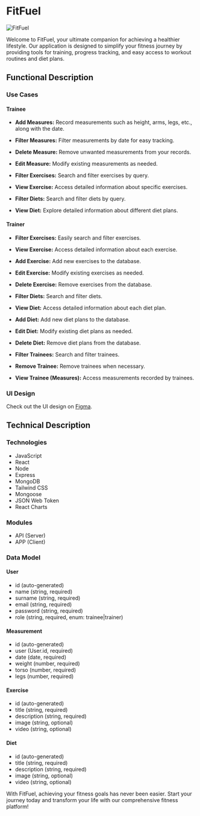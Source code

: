 # FitFuel

![FitFuel](https://media.tenor.com/aD7y5Tg9BzwAAAAM/web-design-modern-web-gif.gif)

Welcome to FitFuel, your ultimate companion for achieving a healthier lifestyle. Our application is designed to simplify your fitness journey by providing tools for training, progress tracking, and easy access to workout routines and diet plans.

## Functional Description

### Use Cases

#### Trainee

- **Add Measures:** Record measurements such as height, arms, legs, etc., along with the date.
- **Filter Measures:** Filter measurements by date for easy tracking.
- **Delete Measure:** Remove unwanted measurements from your records.
- **Edit Measure:** Modify existing measurements as needed.

- **Filter Exercises:** Search and filter exercises by query.
- **View Exercise:** Access detailed information about specific exercises.

- **Filter Diets:** Search and filter diets by query.
- **View Diet:** Explore detailed information about different diet plans.
<!-- 
- **Follow Trainer:** Follow your preferred trainer for personalized guidance.
- **Unfollow Trainer:** Unfollow trainers when necessary. -->

#### Trainer

- **Filter Exercises:** Easily search and filter exercises.
- **View Exercise:** Access detailed information about each exercise.
- **Add Exercise:** Add new exercises to the database.
- **Edit Exercise:** Modify existing exercises as needed.
- **Delete Exercise:** Remove exercises from the database.

- **Filter Diets:** Search and filter diets.
- **View Diet:** Access detailed information about each diet plan.
- **Add Diet:** Add new diet plans to the database.
- **Edit Diet:** Modify existing diet plans as needed.
- **Delete Diet:** Remove diet plans from the database.

- **Filter Trainees:** Search and filter trainees.
- **Remove Trainee:** Remove trainees when necessary.
- **View Trainee (Measures):** Access measurements recorded by trainees.

### UI Design

Check out the UI design on [Figma](https://www.figma.com/design/krCU3FV6lX2u5QBdp7hon5/FUELFIT?node-id=0-1&t=hk0u2kq0cmTILBV8-0).


## Technical Description

### Technologies

- JavaScript
- React
- Node
- Express
- MongoDB
- Tailwind CSS
- Mongoose
- JSON Web Token
- React Charts

### Modules

- API (Server)
- APP (Client)

### Data Model

#### User
- id (auto-generated)
- name (string, required)
- surname (string, required)
- email (string, required)
- password (string, required)
- role (string, required, enum: trainee|trainer)
<!-- - following (array of User.id, optional) -->

#### Measurement
- id (auto-generated)
- user (User.id, required)
- date (date, required)
- weight (number, required)
- torso (number, required)
- legs (number, required)

#### Exercise
- id (auto-generated)
- title (string, required)
- description (string, required)
- image (string, optional)
- video (string, optional)

#### Diet
- id (auto-generated)
- title (string, required)
- description (string, required)
- image (string, optional)
- video (string, optional)

With FitFuel, achieving your fitness goals has never been easier. Start your journey today and transform your life with our comprehensive fitness platform!
